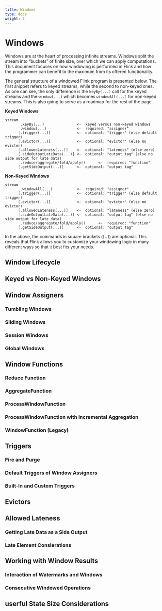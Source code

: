```yaml
---
title: Windows
type: docs
weight: 2
---
```

<!--
Licensed to the Apache Software Foundation (ASF) under one
or more contributor license agreements.  See the NOTICE file
distributed with this work for additional information
regarding copyright ownership.  The ASF licenses this file
to you under the Apache License, Version 2.0 (the
"License"); you may not use this file except in compliance
with the License.  You may obtain a copy of the License at

  http://www.apache.org/licenses/LICENSE-2.0

Unless required by applicable law or agreed to in writing,
software distributed under the License is distributed on an
"AS IS" BASIS, WITHOUT WARRANTIES OR CONDITIONS OF ANY
KIND, either express or implied.  See the License for the
specific language governing permissions and limitations
under the License.
-->

# Windows

Windows are at the heart of processing infinite streams.
Windows split the stream into “buckets” of finite size, over which we can apply computations.
This document focuses on how windowing is performed in Flink and how the programmer can benefit to the maximum from its offered functionality.

The general structure of a windowed Flink program is presented below.
The first snippet refers to keyed streams, while the second to non-keyed ones.
As one can see, the only difference is the `keyBy(...)` call for the keyed streams and the `window(...)` which becomes `windowAll(...)` for non-keyed streams.
This is also going to serve as a roadmap for the rest of the page.

**Keyed Windows**

```
stream
       .keyBy(...)               <-  keyed versus non-keyed windows
       .window(...)              <-  required: "assigner"
      [.trigger(...)]            <-  optional: "trigger" (else default trigger)
      [.evictor(...)]            <-  optional: "evictor" (else no evictor)
      [.allowedLateness(...)]    <-  optional: "lateness" (else zero)
      [.sideOutputLateData(...)] <-  optional: "output tag" (else no side output for late data)
       .reduce/aggregate/fold/apply()      <-  required: "function"
      [.getSideOutput(...)]      <-  optional: "output tag"
```

**Non-Keyed Windows**

```
stream
       .windowAll(...)           <-  required: "assigner"
      [.trigger(...)]            <-  optional: "trigger" (else default trigger)
      [.evictor(...)]            <-  optional: "evictor" (else no evictor)
      [.allowedLateness(...)]    <-  optional: "lateness" (else zero)
      [.sideOutputLateData(...)] <-  optional: "output tag" (else no side output for late data)
       .reduce/aggregate/fold/apply()      <-  required: "function"
      [.getSideOutput(...)]      <-  optional: "output tag"
```

In the above, the commands in square brackets (`[…]`) are optional.
This reveals that Flink allows you to customize your windowing logic in many different ways so that it best fits your needs.

## Window Lifecycle

## Keyed vs Non-Keyed Windows

## Window Assigners

### Tumbling Windows

### Sliding Windows

### Session Windows

### Global Windows

## Window Functions

### Reduce Function

### AggregateFunction

### ProcessWindowFunction

### ProcessWindowFunction with Incremental Aggregation

### WindowFunction (Legacy)

## Triggers

### Fire and Purge

### Default Triggers of Window Assigners

### Built-In and Custom Triggers

## Evictors

## Allowed Lateness

### Getting Late Data as a Side Output

### Late Element Consierations

## Working with Window Results

### Interaction of Watermarks and Windows

### Consecutive Windowed Operations

## userful State Size Considerations
